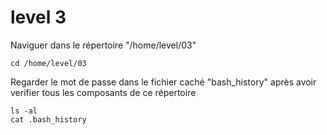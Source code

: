 # level 3
Naviguer dans le répertoire "/home/level/03"
```ssh
cd /home/level/03
```
Regarder le mot de passe dans le fichier caché "bash_history" après avoir verifier tous les composants de ce répertoire
```ssh
ls -al
cat .bash_history
```
